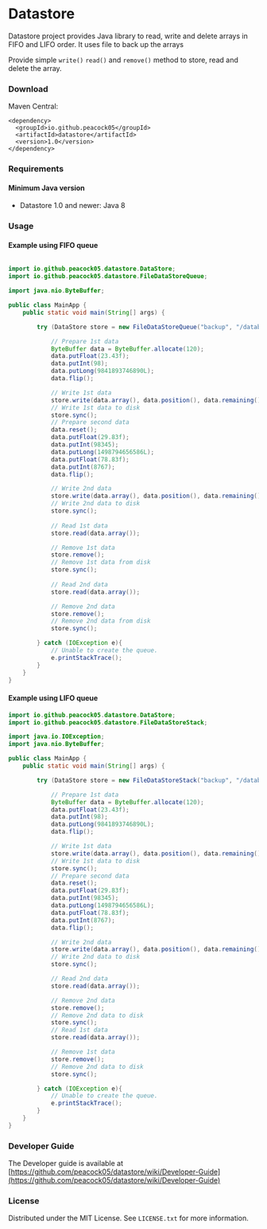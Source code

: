 # Datastore

Datastore project provides Java library to read, write and delete arrays in FIFO and LIFO order. It uses file to
back up the arrays

Provide simple `write()` `read()` and `remove()` method to store, read and delete the array.

### Download

Maven Central:

```text
<dependency>
  <groupId>io.github.peacock05</groupId>
  <artifactId>datastore</artifactId>
  <version>1.0</version>
</dependency>
```

### Requirements
#### Minimum Java version
- Datastore 1.0 and newer: Java 8

### Usage

#### Example using FIFO queue

```java

import io.github.peacock05.datastore.DataStore;
import io.github.peacock05.datastore.FileDataStoreQueue;

import java.nio.ByteBuffer;

public class MainApp {
    public static void main(String[] args) {

        try (DataStore store = new FileDataStoreQueue("backup", "/database", 5000000)) {

            // Prepare 1st data
            ByteBuffer data = ByteBuffer.allocate(120);
            data.putFloat(23.43f);
            data.putInt(98);
            data.putLong(9841893746890L);
            data.flip();

            // Write 1st data
            store.write(data.array(), data.position(), data.remaining());
            // Write 1st data to disk
            store.sync(); 
            // Prepare second data
            data.reset();
            data.putFloat(29.83f);
            data.putInt(98345);
            data.putLong(1498794656586L);
            data.putFloat(78.83f);
            data.putInt(8767);
            data.flip();

            // Write 2nd data 
            store.write(data.array(), data.position(), data.remaining());
            // Write 2nd data to disk
            store.sync();
            
            // Read 1st data 
            store.read(data.array());

            // Remove 1st data
            store.remove();
            // Remove 1st data from disk
            store.sync();
            
            // Read 2nd data
            store.read(data.array());

            // Remove 2nd data
            store.remove();
            // Remove 2nd data from disk
            store.sync();

        } catch (IOException e){
            // Unable to create the queue.
            e.printStackTrace();
        }
    }
}

```

#### Example using LIFO queue

```java
import io.github.peacock05.datastore.DataStore;
import io.github.peacock05.datastore.FileDataStoreStack;

import java.io.IOException;
import java.nio.ByteBuffer;

public class MainApp {
    public static void main(String[] args) {

        try (DataStore store = new FileDataStoreStack("backup", "/database", 5000000)) {

            // Prepare 1st data
            ByteBuffer data = ByteBuffer.allocate(120);
            data.putFloat(23.43f);
            data.putInt(98);
            data.putLong(9841893746890L);
            data.flip();

            // Write 1st data
            store.write(data.array(), data.position(), data.remaining());
            // Write 1st data to disk
            store.sync();
            // Prepare second data
            data.reset();
            data.putFloat(29.83f);
            data.putInt(98345);
            data.putLong(1498794656586L);
            data.putFloat(78.83f);
            data.putInt(8767);
            data.flip();

            // Write 2nd data 
            store.write(data.array(), data.position(), data.remaining());
            // Write 2nd data to disk
            store.sync();

            // Read 2nd data 
            store.read(data.array());

            // Remove 2nd data
            store.remove();
            // Remove 2nd data to disk
            store.sync();
            // Read 1st data
            store.read(data.array());

            // Remove 1st data
            store.remove();
            // Remove 2nd data to disk
            store.sync();

        } catch (IOException e){
            // Unable to create the queue.
            e.printStackTrace();
        }
    }
}
```

### Developer Guide

The Developer guide is available at [https://github.com/peacock05/datastore/wiki/Developer-Guide](https://github.com/peacock05/datastore/wiki/Developer-Guide)


### License

Distributed under the MIT License. See `LICENSE.txt` for more information. 
